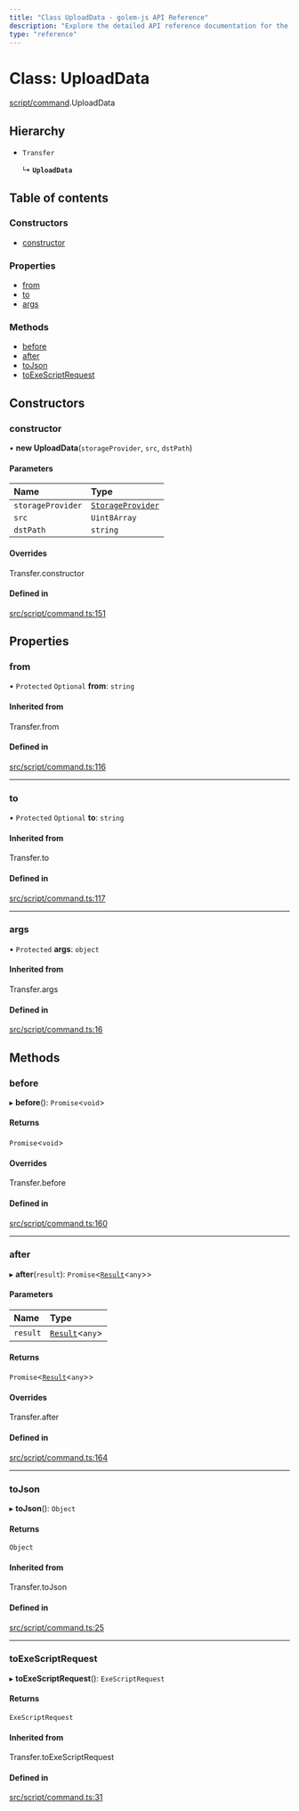 ```yaml
---
title: "Class UploadData - golem-js API Reference"
description: "Explore the detailed API reference documentation for the Class UploadData within the golem-js SDK for the Golem Network."
type: "reference"
---
```

# Class: UploadData

[script/command](../modules/script_command).UploadData

## Hierarchy

- `Transfer`

  ↳ **`UploadData`**

## Table of contents

### Constructors

- [constructor](script_command.UploadData#constructor)

### Properties

- [from](script_command.UploadData#from)
- [to](script_command.UploadData#to)
- [args](script_command.UploadData#args)

### Methods

- [before](script_command.UploadData#before)
- [after](script_command.UploadData#after)
- [toJson](script_command.UploadData#tojson)
- [toExeScriptRequest](script_command.UploadData#toexescriptrequest)

## Constructors

### constructor

• **new UploadData**(`storageProvider`, `src`, `dstPath`)

#### Parameters

| Name | Type |
| :------ | :------ |
| `storageProvider` | [`StorageProvider`](../interfaces/storage_provider.StorageProvider) |
| `src` | `Uint8Array` |
| `dstPath` | `string` |

#### Overrides

Transfer.constructor

#### Defined in

[src/script/command.ts:151](https://github.com/golemfactory/golem-js/blob/7024c70/src/script/command.ts#L151)

## Properties

### from

• `Protected` `Optional` **from**: `string`

#### Inherited from

Transfer.from

#### Defined in

[src/script/command.ts:116](https://github.com/golemfactory/golem-js/blob/7024c70/src/script/command.ts#L116)

___

### to

• `Protected` `Optional` **to**: `string`

#### Inherited from

Transfer.to

#### Defined in

[src/script/command.ts:117](https://github.com/golemfactory/golem-js/blob/7024c70/src/script/command.ts#L117)

___

### args

• `Protected` **args**: `object`

#### Inherited from

Transfer.args

#### Defined in

[src/script/command.ts:16](https://github.com/golemfactory/golem-js/blob/7024c70/src/script/command.ts#L16)

## Methods

### before

▸ **before**(): `Promise`<`void`\>

#### Returns

`Promise`<`void`\>

#### Overrides

Transfer.before

#### Defined in

[src/script/command.ts:160](https://github.com/golemfactory/golem-js/blob/7024c70/src/script/command.ts#L160)

___

### after

▸ **after**(`result`): `Promise`<[`Result`](activity_results.Result)<`any`\>\>

#### Parameters

| Name | Type |
| :------ | :------ |
| `result` | [`Result`](activity_results.Result)<`any`\> |

#### Returns

`Promise`<[`Result`](activity_results.Result)<`any`\>\>

#### Overrides

Transfer.after

#### Defined in

[src/script/command.ts:164](https://github.com/golemfactory/golem-js/blob/7024c70/src/script/command.ts#L164)

___

### toJson

▸ **toJson**(): `Object`

#### Returns

`Object`

#### Inherited from

Transfer.toJson

#### Defined in

[src/script/command.ts:25](https://github.com/golemfactory/golem-js/blob/7024c70/src/script/command.ts#L25)

___

### toExeScriptRequest

▸ **toExeScriptRequest**(): `ExeScriptRequest`

#### Returns

`ExeScriptRequest`

#### Inherited from

Transfer.toExeScriptRequest

#### Defined in

[src/script/command.ts:31](https://github.com/golemfactory/golem-js/blob/7024c70/src/script/command.ts#L31)
